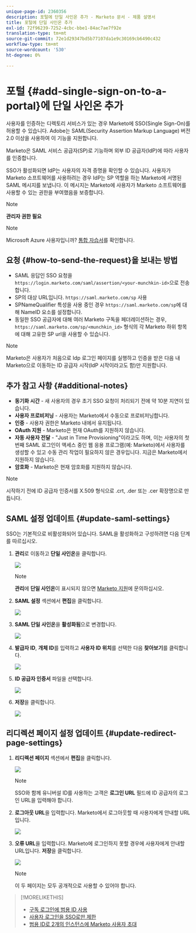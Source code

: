 ```yaml
---
unique-page-id: 2360356
description: 포털에 단일 사인온 추가 - Marketo 문서 - 제품 설명서
title: 포털에 단일 사인온 추가
exl-id: 72f96239-7252-4cbc-bbe1-84ac7ae7f92e
translation-type: tm+mt
source-git-commit: 72e1d29347bd5b77107da1e9c30169cb6490c432
workflow-type: tm+mt
source-wordcount: '530'
ht-degree: 0%

---
```


# 포털 {#add-single-sign-on-to-a-portal}에 단일 사인온 추가

사용자를 인증하는 디렉토리 서비스가 있는 경우 Marketo에 SSO(Single Sign-On)를 허용할 수 있습니다. Adobe는 SAML(Security Assertion Markup Language) 버전 2.0 이상을 사용하여 이 기능을 지원합니다.

Marketo은 SAML 서비스 공급자(SP)로 기능하며 외부 ID 공급자(IdP)에 따라 사용자를 인증합니다.

SSO가 활성화되면 IdP는 사용자의 자격 증명을 확인할 수 있습니다. 사용자가 Marketo 소프트웨어를 사용하려는 경우 IdP는 SP 역할을 하는 Marketo에 서명된 SAML 메시지를 보냅니다. 이 메시지는 Marketo에 사용자가 Marketo 소프트웨어를 사용할 수 있는 권한을 부여했음을 보증합니다.

>[!NOTE]
>
>**관리자 권한 필요**

>[!NOTE]
>
>Microsoft Azure 사용자입니까? [통합 자습서](https://azure.microsoft.com/en-us/documentation/articles/active-directory-saas-marketo-tutorial/)를 확인합니다.

## 요청 {#how-to-send-the-request}을 보내는 방법

* SAML 응답인 SSO 요청을 `https://login.marketo.com/saml/assertion/<your-munchkin-id>`으로 전송합니다.
* SP의 대상 URL입니다. `https://saml.marketo.com/sp` 사용
* SPNameQualifier 특성을 사용 중인 경우 `https://saml.marketo.com/sp`에 대해 NameID 요소를 설정합니다.
* 동일한 SSO 공급자에 대해 여러 Marketo 구독을 페더레이션하는 경우, `https://saml.marketo.com/sp/<munchkin_id>` 형식의 각 Marketo 하위 항목에 대해 고유한 SP url을 사용할 수 있습니다.

>[!NOTE]
>
>Marketo은 사용자가 처음으로 Idp 로그인 페이지를 실행하고 인증을 받은 다음 내 Marketo으로 이동하는 ID 공급자 시작(IdP 시작이라고도 함)만 지원합니다.

## 추가 참고 사항 {#additional-notes}

* **동기화 시간**  - 새 사용자의 경우 초기 SSO 요청이 처리되기 전에 약 10분 지연이 있습니다.
* **사용자 프로비저닝**  - 사용자는 Marketo에서 수동으로 프로비저닝합니다.
* **인증**  - 사용자 권한은 Marketo 내에서 유지됩니다.
* **OAuth 지원**  - Marketo은 현재 OAuth를 지원하지 않습니다.
* **자동 사용자 전달**  - &quot;Just in Time Provisioning&quot;이라고도 하며, 이는 사용자의 첫 번째 SAML 로그인이 액세스 중인 웹 응용 프로그램(예: Marketo)에서 사용자를 생성할 수 있고 수동 관리 작업이 필요하지 않은 경우입니다. 지금은 Marketo에서 지원하지 않습니다.
* **암호화**  - Marketo은 현재 암호화를 지원하지 않습니다.

>[!NOTE]
>
>시작하기 전에 ID 공급자 인증서를 X.509 형식으로 .crt, .der 또는 .cer 확장명으로 만듭니다.

## SAML 설정 업데이트 {#update-saml-settings}

SSO는 기본적으로 비활성화되어 있습니다. SAML을 활성화하고 구성하려면 다음 단계를 따르십시오.

1. **관리**&#x200B;로 이동하고 **단일 사인온**&#x200B;을 클릭합니다.

   ![](assets/image2014-9-24-14-3a36-3a50.png)

   >[!NOTE]
   >
   >**관리**&#x200B;에 **단일 사인온**&#x200B;이 표시되지 않으면 [Marketo 지원](https://nation.marketo.com/t5/Support/ct-p/Support)에 문의하십시오.

1. **SAML 설정** 섹션에서 **편집**&#x200B;을 클릭합니다.

   ![](assets/image2014-9-24-14-3a37-3a3.png)

1. **SAML 단일 사인온**&#x200B;을 **활성화됨**&#x200B;으로 변경합니다.

   ![](assets/image2014-9-24-14-3a37-3a17.png)

1. **발급자 ID**, **개체 ID**&#x200B;를 입력하고 **사용자 ID 위치**&#x200B;를 선택한 다음 **찾아보기**&#x200B;를 클릭합니다.

   ![](assets/image2014-9-24-14-3a37-3a32.png)

1. **ID 공급자 인증서** 파일을 선택합니다.

   ![](assets/image2014-9-24-14-3a38-3a8.png)

1. **저장**&#x200B;을 클릭합니다.

   ![](assets/image2014-9-24-14-3a38-3a22.png)

## 리디렉션 페이지 설정 업데이트 {#update-redirect-page-settings}

1. **리디렉션 페이지** 섹션에서 **편집**&#x200B;을 클릭합니다.

   ![](assets/seven.png)

   >[!NOTE]
   >
   >SSO와 함께 유니버설 ID를 사용하는 고객은 **로그인 URL** 필드에 ID 공급자의 로그인 URL을 입력해야 합니다.

1. **로그아웃 URL**&#x200B;을 입력합니다. Marketo에서 로그아웃할 때 사용자에게 안내할 URL입니다.

   ![](assets/eight.png)

1. **오류 URL**&#x200B;을 입력합니다. Marketo에 로그인하지 못할 경우에 사용자에게 안내할 URL입니다. **저장**&#x200B;을 클릭합니다.

   ![](assets/nine.png)

   >[!NOTE]
   >
   >이 두 페이지는 모두 공개적으로 사용할 수 있어야 합니다.

>[!MORELIKETHIS]
>
>* [구독 로그인에 범용 ID 사용](/help/marketo/product-docs/administration/settings/using-a-universal-id-for-subscription-login.md)
>* [사용자 로그인을 SSO로만 제한](/help/marketo/product-docs/administration/additional-integrations/restrict-user-login-to-sso-only.md)
>* [범용 ID로 2개의 인스턴스에 Marketo 사용자 초대](https://nation.marketo.com/t5/Knowledgebase/Inviting-Marketo-Users-to-Two-Instances-with-Universal-ID-UID/ta-p/251122)

